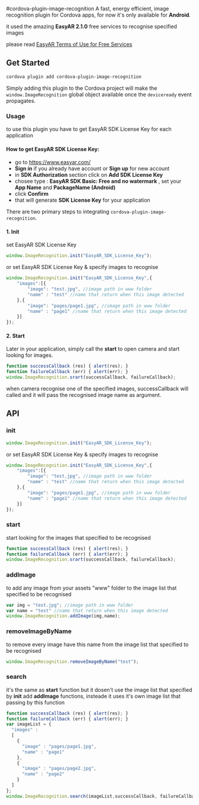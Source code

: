 #cordova-plugin-image-recognition
A fast, energy efficient, image recognition plugin for Cordova apps, for now it's only available for __Android__.

it used the amazing __EasyAR 2.1.0__ free services to recognise specified images

please read [EasyAR Terms of Use for Free Services](https://www.easyar.com/freeServices.html)

## Get Started

```bash
cordova plugin add cordova-plugin-image-recognition
```

Simply adding this plugin to the Cordova project will make the `window.ImageRecognition` global object available once the `deviceready` event propagates.

### Usage

to use this plugin you have to get EasyAR SDK License Key for each application

#### How to get EasyAR SDK License Key:

- go to https://www.easyar.com/
- __Sign in__ if you already have account or __Sign up__ for new account
- in __SDK Authorization__ section click on __Add SDK License Key__
- chosee type : __EasyAR SDK Basic: Free and no watermark__ , set your __App Name__ and __PackageName (Android)__
- click __Confirm__
- that will generate __SDK License Key__ for your application 

There are two primary steps to integrating `cordova-plugin-image-recognition`.

#### 1. Init

set EasyAR SDK License Key 

```js
window.ImageRecognition.init("EasyAR_SDK_License_Key");
```
or set EasyAR SDK License Key & specify images to recognise

```js
window.ImageRecognition.init("EasyAR_SDK_License_Key",{
    "images":[{
        "image": "test.jpg", //image path in www folder
        "name" : "test" //name that return when this image detected
    },{
        "image": "pages/page1.jpg", //image path in www folder
        "name" : "page1" //name that return when this image detected
    }]
});
```

#### 2. Start 

Later in your application, simply call the __start__ to open camera and start looking for images.

```js
function successCallback (res) { alert(res); }
function failureCallback (err) { alert(err); }
window.ImageRecognition.srart(successCallback, failureCallback);
```

when camera recognise one of the specified images, successCallback will called and it will pass the recognised image name as argument.

## API

### init

```js
window.ImageRecognition.init("EasyAR_SDK_License_Key");
```
or set EasyAR SDK License Key & specify images to recognise

```js
window.ImageRecognition.init("EasyAR_SDK_License_Key",{
    "images":[{
        "image": "test.jpg", //image path in www folder
        "name" : "test" //name that return when this image detected
    },{
        "image": "pages/page1.jpg", //image path in www folder
        "name" : "page1" //name that return when this image detected
    }]
});
```

### start

start looking for the images that specified to be recognised

```js
function successCallback (res) { alert(res); }
function failureCallback (err) { alert(err); }
window.ImageRecognition.srart(successCallback, failureCallback);
```

### addImage

to add any image from your assets "www" folder to the image list that specified to be recognised

```js
var img = "test.jpg"; //image path in www folder
var name = "test" //name that return when this image detected
window.ImageRecognition.addImage(img,name);
```

### removeImageByName

to remove every image have this name from the image list that specified to be recognised

```js
window.ImageRecognition.removeImageByName("test");
```

### search

it's the same as __start__ function but it dosen't use the image list that specified by __init__ add __addImage__ functions, insteade it uses it's own image list that passing by this function 

```js
function successCallback (res) { alert(res); }
function failureCallback (err) { alert(err); }
var imageList = {
  "images" :
  [
    {
      "image" : "pages/page1.jpg",
      "name" : "page1"
    },
    {
      "image" : "pages/page2.jpg",
      "name" : "page2"
    }
  ]
};
window.ImageRecognition.search(imageList,successCallback, failureCallback);
```